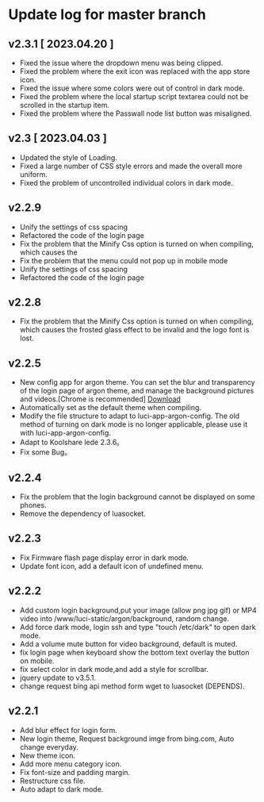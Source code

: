 # Update log for master branch

## v2.3.1 [ 2023.04.20 ]

- Fixed the issue where the dropdown menu was being clipped.
- Fixed the problem where the exit icon was replaced with the app store icon.
- Fixed the issue where some colors were out of control in dark mode.
- Fixed the problem where the local startup script textarea could not be scrolled in the startup item.
- Fixed the problem where the Passwall node list button was misaligned.

## v2.3 [ 2023.04.03 ]

- Updated the style of Loading.
- Fixed a large number of CSS style errors and made the overall more uniform.
- Fixed the problem of uncontrolled individual colors in dark mode.

## v2.2.9

- Unify the settings of css spacing
- Refactored the code of the login page
- Fix the problem that the Minify Css option is turned on when compiling, which causes the
- Fix the problem that the menu could not pop up in mobile mode
- Unify the settings of css spacing
- Refactored the code of the login page

## v2.2.8

- Fix the problem that the Minify Css option is turned on when compiling, which causes the frosted glass effect to be invalid and the logo font is lost.

## v2.2.5

- New config app for argon theme. You can set the blur and transparency of the login page of argon theme, and manage the background pictures and videos.[Chrome is recommended] [Download](https://github.com/jerrykuku/luci-app-argon-config/releases/download/v0.8-beta/luci-app-argon-config_0.8-beta_all.ipk)
- Automatically set as the default theme when compiling.
- Modify the file structure to adapt to luci-app-argon-config. The old method of turning on dark mode is no longer applicable, please use it with luci-app-argon-config.
- Adapt to Koolshare lede 2.3.6。
- Fix some Bug。

## v2.2.4

- Fix the problem that the login background cannot be displayed on some phones.
- Remove the dependency of luasocket.

## v2.2.3

- Fix Firmware flash page display error in dark mode.
- Update font icon, add a default icon of undefined menu.

## v2.2.2

- Add custom login background,put your image (allow png jpg gif) or MP4 video into /www/luci-static/argon/background, random change.
- Add force dark mode, login ssh and type "touch /etc/dark" to open dark mode.
- Add a volume mute button for video background, default is muted.
- fix login page when keyboard show the bottom text overlay the button on mobile.
- fix select color in dark mode,and add a style for scrollbar.
- jquery update to v3.5.1.
- change request bing api method form wget to luasocket (DEPENDS).

## v2.2.1

- Add blur effect for login form.
- New login theme, Request background imge from bing.com, Auto change everyday.
- New theme icon.
- Add more menu category icon.
- Fix font-size and padding margin.
- Restructure css file.
- Auto adapt to dark mode.
